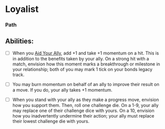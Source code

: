 # Loyalist
### Path


## Abilities:
- [ ] When you [Aid Your Ally](Moves/adventure/aid_your_ally), add +1 and take +1 momentum on a hit. This is in addition to the benefits taken by your ally. On a strong hit with a match, envision how this moment marks a breakthrough or milestone in your relationship; both of you may mark 1 tick on your bonds legacy track.

- [ ] You may burn momentum on behalf of an ally to improve their result on a move. If you do, your ally takes +1 momentum.

- [ ] When you stand with your ally as they make a progress move, envision how you support them. Then, roll one challenge die. On a 1-9, your ally may replace one of their challenge dice with yours. On a 10, envision how you inadvertently undermine their action; your ally must replace their lowest challenge die with yours.

